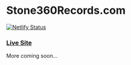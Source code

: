 # Stone360Records.com

[![Netlify Status](https://api.netlify.com/api/v1/badges/838d7ce7-670c-447c-b127-36fc48da0553/deploy-status)](https://app.netlify.com/sites/anl-s3r/deploys)

### [Live Site](https://anl-s3r.netlify.com/)

More coming soon... 
